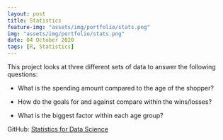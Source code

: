 ```yaml
---
layout: post
title: Statistics
feature-img: "assets/img/portfolio/stats.png"
img: "assets/img/portfolio/stats.png"
date: 04 October 2020
tags: [R, Statistics]
---
```


This project looks at three different sets of data to answer the following questions:

* What is the spending amount compared to the age of the shopper?

* How do the goals for and against compare within the wins/losses?

* What is the biggest factor within each age group?

GitHub:
[Statistics for Data Science](https://github.com/knmoses/DSC520-R)
